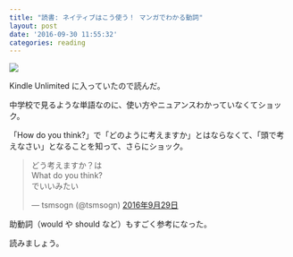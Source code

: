 ```yaml
---
title: "読書: ネイティブはこう使う！ マンガでわかる動詞"
layout: post
date: '2016-09-30 11:55:32'
categories: reading
---
```


<a href="https://www.amazon.co.jp/dp/B00I8PIA6U/ref=as_li_ss_il?ref_=pfb_4jfl3gndcchcd1gn699d8e638196&ascsub&linkCode=li3&tag=tsmsogn-22&linkId=a83c1bb85a7629e1e98c512cf8fc7e96" target="_blank"><img border="0" src="//ws-fe.amazon-adsystem.com/widgets/q?_encoding=UTF8&ASIN=B00I8PIA6U&Format=_SL250_&ID=AsinImage&MarketPlace=JP&ServiceVersion=20070822&WS=1&tag=tsmsogn-22" ></a><img src="https://ir-jp.amazon-adsystem.com/e/ir?t=tsmsogn-22&l=li3&o=9&a=B00I8PIA6U" width="1" height="1" border="0" alt="" style="border:none !important; margin:0px !important;" />

Kindle Unlimited に入っていたので読んだ。

中学校で見るような単語なのに、使い方やニュアンスわかっていなくてショック。

「How do you think?」で「どのように考えますか」とはならなくて、「頭で考えなさい」となることを知って、さらにショック。

<blockquote class="twitter-tweet" data-lang="ja"><p lang="ja" dir="ltr">どう考えますか？は<br>What do you think?<br>でいいみたい</p>&mdash; tsmsogn (@tsmsogn) <a href="https://twitter.com/tsmsogn/status/781489408482512896">2016年9月29日</a></blockquote>
<script async src="//platform.twitter.com/widgets.js" charset="utf-8"></script>

助動詞（would や should など）もすごく参考になった。

読みましょう。